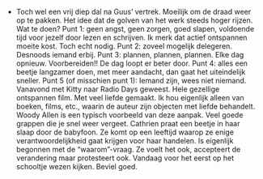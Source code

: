- Toch wel een vrij diep dal na Guus’ vertrek. Moeilijk om de draad weer op te pakken. Het idee dat de golven van het werk steeds hoger rijzen. Wat te doen? Punt 1: geen angst, geen zorgen, goed slapen, voldoende tijd voor jezelf door lezen en schrijven. Ik merk dat actief ontspannen moeite kost. Toch echt nodig. Punt 2: zoveel mogelijk delegeren. Desnoods iemand erbij. Punt 3: plannen, plannen, plannen. Elke dag opnieuw. Voorbereiden!! De dag loopt er beter door. Punt 4: alles een beetje langzamer doen, met meer aandacht, dan gaat het uiteindelijk sneller. Punt 5 (of misschien punt 1): Iemand zijn, wees niet niemand. Vanavond met Kitty naar Radio Days geweest. Hele gezellige ontspannen film. Met veel liefde gemaakt. Ik hou eigenlijk alleen van boeken, films, etc., waarin de auteur zijn objecten met liefde behandelt. Woody Allen is een typisch voorbeeld van deze aanpak. Veel goede grappen die je snel weer vergeet.
  Cathrien praat een beetje in haar slaap door de babyfoon. Ze komt op een leeftijd waarop ze enige verantwoordelijkheid gaat krijgen voor haar handelen. Is eigenlijk begonnen met de “waarom”-vraag. Ze voelt het ook, accepteert de verandering maar protesteert ook. Vandaag voor het eerst op het schooltje wezen kijken. Beviel goed.